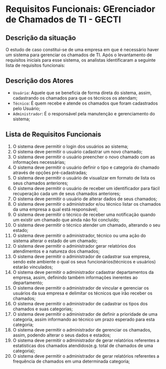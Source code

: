 # Requisitos Funcionais: GErenciador de Chamados de TI - GECTI

## Descrição da situação

O estudo de caso constitui-se de uma empresa em que é necessário haver um sistema para gerenciar os chamados de TI. Após o levantamento de requisitos iniciais para esse sistema, os analistas identificaram a seguinte lista de requisitos funcionais:

## Descrição dos Atores

- `Usuário`: Aquele que se beneficia de forma direta do sistema, assim, cadastrando os chamados para que os técnicos os atendam;
- `Técnico`: É quem recebe e atende os chamados que foram cadastrados pelo Usuário;
- `Administrador`: É o responsável pela manutenção e gerenciamento do sistema;

## Lista de Requisitos Funcionais

1. O sistema deve permitir o login dos usuários ao sistema;
2. O sistema deve permitir o usuário cadastrar um novo chamado;
3. O sistema deve permitir o usuário preencher o novo chamado com as informações necessárias;
4. O sistema deve permitir o usuário definir o tipo e categoria do chamado através de opções pré-cadastradas;
5. O sistema deve permitir o usuário de visualizar em formato de lista os seus chamados anteriores;
6. O sistema deve permitir o usuário de receber um identificador para fácil recuperação cada um de seus chamados anteriores;
7. O sistema deve permitir o usuário de alterar dados de seus chamados;
8. O sistema deve permitir o administrador e/ou técnico listar os chamados da uma empresa a qual está responsável;
9. O sistema deve permitir o técnico de receber uma notificação quando um existir um chamado que ainda não foi concluído;
10. O sistema deve permitir o técnico atender um chamado, alterando o seu estado;
11. O sistema deve permitir o administrador, técnico ou uma ação do sistema alterar o estado de um chamado;
12. O sistema deve permitir o administrador gerar relatórios dos atendimentos e a natureza dos chamados;
13. O sistema deve permitir o administrador de cadastrar sua empresa, sendo este ambiente o qual os seus funcionários(técnicos e usuários) estarão vinculados;
14. O sistema deve permitir o administrador cadastrar departamentos da empresa, assim, definindo também informações inerentes ao departamento;
15. O sistema deve permitir o administrador de vincular e gerenciar os usuários da sua empresa e delimitar os técnicos que irão receber os chamados;
16. O sistema deve permitir o administrador de cadastrar os tipos dos chamados e suas categorias;
17. O sistema deve permitir o administrador de definir a prioridade de uma categoria, assim informando ao técnico um prazo esperado para esta categoria;
18. O sistema deve permitir o administrador de gerenciar os chamados, assim, podendo alterar o seus dados e estados; 
19. O sistema deve permitir o administrador de gerar relatórios referentes a estatísticas dos chamados atendidos(e.g. total de chamados de uma categoria);
20. O sistema deve permitir o administrador de gerar relatórios referentes a frequência de chamados em uma determinada categoria;
